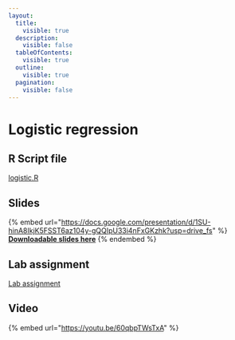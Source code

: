 ```yaml
---
layout:
  title:
    visible: true
  description:
    visible: false
  tableOfContents:
    visible: true
  outline:
    visible: true
  pagination:
    visible: false
---
```


# Logistic regression

## R Script file

[logistic.R](https://drive.google.com/open?id=1qC4Rt2CXs6quJEtTtZxkhV27xHXWUJkD\&usp=drive\_fs)

## Slides

{% embed url="https://docs.google.com/presentation/d/1SU-hinA8IkjK5FSST6az104y-gQQIpU33i4nFxGKzhk?usp=drive_fs" %}
[**Downloadable slides here**](https://docs.google.com/presentation/d/1SU-hinA8IkjK5FSST6az104y-gQQIpU33i4nFxGKzhk?usp=drive\_fs)
{% endembed %}

## Lab assignment

[Lab assignment](https://docs.google.com/document/d/1DB3D80Sx\_7kF\_ViYkDIajsutvgRAfT3wJ5ZKyO6U7J4?usp=drive\_fs)

## Video

{% embed url="https://youtu.be/60qbpTWsTxA" %}
